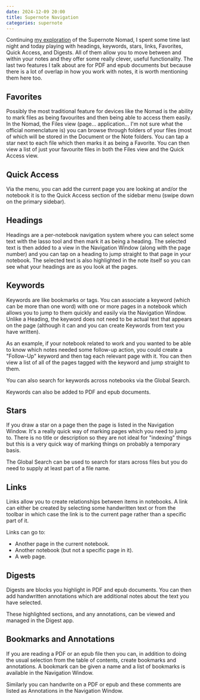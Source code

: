 ```yaml
---
date: 2024-12-09 20:00
title: Supernote Navigation
categories: supernote
---
```


Continuing [my exploration](https://blog.sgawolf.com/post/2024-12-08-supernote-first-impressions) of the Supernote Nomad, I spent some time last night and today playing with headings, keywords, stars, links, Favorites, Quick Access, and Digests. All of them allow you to move between and within your notes and they offer some really clever, useful functionality. The last two features I talk about are for PDF and epub documents but because there is a lot of overlap in how you work with notes, it is worth mentioning them here too.

## Favorites

Possibly the most traditional feature for devices like the Nomad is the ability to mark files as being favourites and then being able to access them easily. In the Nomad, the Files view (page... application... I'm not sure what the official nomenclature is) you can browse through folders of your files (most of which will be stored in the Document or the Note folders. You can tap a star next to each file which then marks it as being a Favorite. You can then view a list of just your favourite files in both the Files view and the Quick Access view.

## Quick Access

Via the menu, you can add the current page you are looking at and/or the notebook it is to the Quick Access section of the sidebar menu (swipe down on the primary sidebar).

## Headings

Headings are a per-notebook navigation system where you can select some text with the lasso tool and then mark it as being a heading. The selected text is then added to a view in the Navigation Window (along with the page number) and you can tap on a heading to jump straight to that page in your notebook. The selected text is also highlighted in the note itself so you can see what your headings are as you look at the pages.

## Keywords

Keywords are like bookmarks or tags. You can associate a keyword (which can be more than one word) with one or more pages in a notebook which allows you to jump to them quickly and easily via the Navigation Window. Unlike a Heading, the keyword does not need to be actual text that appears on the page (although it can and you can create Keywords from text you have written).

As an example, if your notebook related to work and you wanted to be able to know which notes needed some follow-up action, you could create a "Follow-Up" keyword and then tag each relevant page with it. You can then view a list of all of the pages tagged with the keyword and jump straight to them.

You can also search for keywords across notebooks via the Global Search.

Keywords can also be added to PDF and epub documents.

## Stars

If you draw a star on a page then the page is listed in the Navigation Window. It's a really quick way of marking pages which you need to jump to. There is no title or description so they are not ideal for "indexing" things but this is a very quick way of marking things on probably a temporary basis.

The Global Search can be used to search for stars across files but you do need to supply at least part of a file name.

## Links

Links allow you to create relationships between items in notebooks. A link can either be created by selecting some handwritten text or from the toolbar in which case the link is to the current page rather than a specific part of it.

Links can go to:

* Another page in the current notebook.
* Another notebook (but not a specific page in it).
* A web page.

## Digests

Digests are blocks you highlight in PDF and epub documents. You can then add handwritten annotations which are additional notes about the text you have selected.

These highlighted sections, and any annotations, can be viewed and managed in the Digest app.

## Bookmarks and Annotations

If you are reading a PDF or an epub file then you can, in addition to doing the usual selection from the table of contents, create bookmarks and annotations. A bookmark can be given a name and a list of bookmarks is available in the Navigation Window.

Similarly you can handwrite on a PDF or epub and these comments are listed as Annotations in the Navigation Window.

